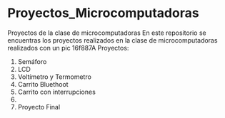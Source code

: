 # Proyectos_Microcomputadoras
Proyectos de la clase de microcomputadoras 
En este repositorio se encuentras los proyectos realizados en la clase de microcomputadoras realizados con un pic 16f887A
Proyectos:
1) Semáforo
2) LCD
3) Voltímetro y Termometro
4) Carrito Bluethoot
5) Carrito con interrupciones
6) 
7) Proyecto Final
